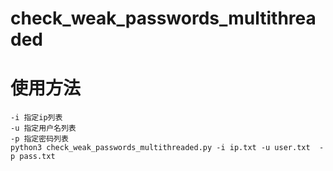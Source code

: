 # check_weak_passwords_multithreaded
# 使用方法
```
-i 指定ip列表
-u 指定用户名列表
-p 指定密码列表
python3 check_weak_passwords_multithreaded.py -i ip.txt -u user.txt  -p pass.txt
```
